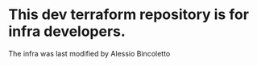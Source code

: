 # This dev terraform repository is for infra developers.
The infra was last modified by Alessio Bincoletto